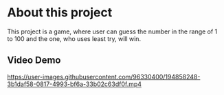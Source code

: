 # About this project
This project is a game, where user can guess the number in the range of 1 to 100 and the one, who uses least try, will win.
## Video Demo
https://user-images.githubusercontent.com/96330400/194858248-3b1daf58-0817-4993-bf6a-33b02c63df0f.mp4

